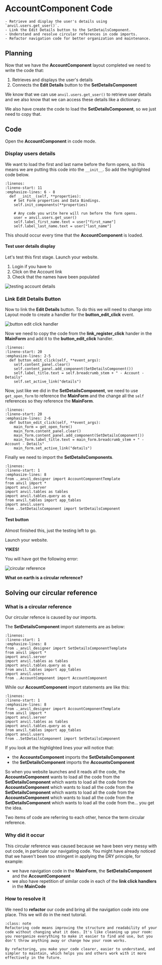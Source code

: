 # AccountComponent Code

```{topic} In this tutorial you will:
- Retrieve and display the user's details using `anvil.users.get_user()`.
- Link the Edit Details button to the SetDetailsComponent.
- Understand and resolve circular references in code imports.
- Refactor navigation code for better organization and maintenance.
```

## Planning

Now that we have the **AccountComponent** layout completed we need to write the code that:

1. Retrieves and displays the user's details
2. Connects the **Edit Details** button to the **SetDetailsComponent**

We know that we can use `anvil.users.get_user()` to retrieve user details and we also know that we can access these details like a dictionary.

We also have create the code to load the **SetDetailsComponent**, so we just need to copy that.

## Code

Open the **AccountComponent** in code mode.

### Display users details

We want to load the first and last name before the form opens, so this means we are putting this code into the `__init__`. So add the highlighted code below.

```{code-block} python
:linenos:
:lineno-start: 11
:emphasize-lines: 6 - 8
  def __init__(self, **properties):
    # Set Form properties and Data Bindings.
    self.init_components(**properties)

    # Any code you write here will run before the form opens.
    user = anvil.users.get_user()
    self.label_first_name.text = user["first_name"]
    self.label_last_name.text = user["last_name"]
```

This should occur every time that the **AccountComponent** is loaded.

#### Test user details display

Let's test this first stage. Launch your website.

1. Login if you have to
2. Click on the Account link
3. Check that the names have been populated

![testing account details](./assets/img/18a/testing_account.gif)

### Link Edit Details Button

Now to link the **Edit Details** button. To do this we will need to change into Layout mode to create a handler for the **button_edit_click** event.

![button edit click handler](./assets/img/18a/button_edit_click_handler.gif)

Now we need to copy the code from the **link_register_click** hander in the **MainForm** and add it to the **button_edit_click** handler.

```{code-block} python
:linenos:
:lineno-start: 20
:emphasize-lines: 2-5
  def button_edit_click(self, **event_args):
    self.content_panel.clear()
    self.content_panel.add_component(SetDetailsComponent())
    self.label_title.text = self.breadcrumb_stem + " - Account - Details"
    self.set_active_link("details")
```

Now, just like we did in the **SetDetailsComponent**, we need to use `get_open_form` to reference the **MainForm** and the change all the `self` references so they reference the **MainForm**.

```{code-block} python
:linenos:
:lineno-start: 20
:emphasize-lines: 2-6
  def button_edit_click(self, **event_args):
    main_form = get_open_form()
    main_form.content_panel.clear()
    main_form.content_panel.add_component(SetDetailsComponent())
    main_form.label_title.text = main_form.breadcrumb_stem + " - Account - Details"
    main_form.set_active_link("details")
```

Finally we need to import the **SetDetailsComponents**.

```{code-block} python
:linenos:
:lineno-start: 1
:emphasize-lines: 8
from ._anvil_designer import AccountComponentTemplate
from anvil import *
import anvil.server
import anvil.tables as tables
import anvil.tables.query as q
from anvil.tables import app_tables
import anvil.users
from ..SetDetailsComponent import SetDetailsComponent
```

#### Test button

Almost finished this, just the testing left to go.

Launch your website.

**YIKES!**

You will have got the following error:

![circular reference](./assets/img/18a/circular_reference.png)

**What on earth is a circular reference?**

## Solving our circular reference

### What is a circular reference

Our circular refence is caused by our imports.

The **SetDetailsComponent** import statements are as below:

```{code-block} python
:linenos:
:lineno-start: 1
:emphasize-lines: 8
from ._anvil_designer import SetDetailsComponentTemplate
from anvil import *
import anvil.server
import anvil.tables as tables
import anvil.tables.query as q
from anvil.tables import app_tables
import anvil.users
from ..AccountComponent import AccountComponent
```

While our **AccountComponent** import statements are like this:

```{code-block} python
:linenos:
:lineno-start: 1
:emphasize-lines: 8
from ._anvil_designer import AccountComponentTemplate
from anvil import *
import anvil.server
import anvil.tables as tables
import anvil.tables.query as q
from anvil.tables import app_tables
import anvil.users
from ..SetDetailsComponent import SetDetailsComponent
```

If you look at the highlighted lines your will notice that:

- the **AccountsComponent** imports the **SetDetailsComponent**
- the **SetDetailsComponent** imports the **AccountsComponent**

So when you website launches and it reads all the code, the **AccountsComponent** wants to load all the code from the **SetDetailsComponent** which wants to load all the code from the **AccountsComponent** which wants to load all the code from the **SetDetailsComponent** which wants to load all the code from the **AccountsComponent** which wants to load all the code from the **SetDetailsComponent** which wants to load all the code from the... you get the idea.

Two items of code are referring to each other, hence the term circular reference.

### Why did it occur

This circular reference was caused because we have been very messy with out code, in particular our navigating code. You might have already noticed that we haven't been too stringent in applying the DRY principle, for example:

- we have navigation code in the **MainForm**, the **SetDetailsComponent** and the **AccountComponent**
- we also have repetition of similar code in each of the **link click handlers** in the **MainCode**

### How to resolve it

We need to **refactor** our code and bring all the navigation code into one place. This we will do in the next tutorial.

```{admonition} Refactoring code
:class: note
Refactoring code means improving the structure and readability of your code without changing what it does. It's like cleaning up your room: you reorganize everything to make it easier to find and use, but you don't throw anything away or change how your room works. 

By refactoring, you make your code clearer, easier to understand, and simpler to maintain, which helps you and others work with it more effectively in the future.
```